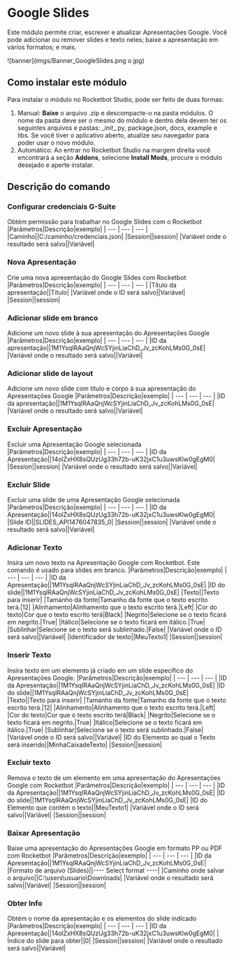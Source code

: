 



# Google Slides
  
Este módulo permite criar, escrever e atualizar Apresentações Google. Você pode adicionar ou remover slides e texto neles; baixe a apresentação em vários formatos; e mais.  

  
![banner](imgs/Banner_GoogleSlides.png o jpg)


## Como instalar este módulo
  
Para instalar o módulo no Rocketbot Studio, pode ser feito de duas formas:
1. Manual: __Baixe__ o arquivo .zip e descompacte-o na pasta módulos. O nome da pasta deve ser o mesmo do módulo e dentro dela devem ter os seguintes arquivos e pastas: \__init__.py, package.json, docs, example e libs. Se você tiver o aplicativo aberto, atualize seu navegador para poder usar o novo módulo.
2. Automático: Ao entrar no Rocketbot Studio na margem direita você encontrará a seção **Addons**, selecione **Install Mods**, procure o módulo desejado e aperte instalar.  


## Descrição do comando

### Configurar credenciais G-Suite
  
Obtém permissão para trabalhar no Google Slides com o Rocketbot
|Parâmetros|Descrição|exemplo|
| --- | --- | --- |
|Caminho||C:/caminho/credenciais.json|
|Session||session|
|Variável onde o resultado será salvo||Variável|

### Nova Apresentação
  
Crie uma nova apresentação do Google Slides com Rocketbot
|Parâmetros|Descrição|exemplo|
| --- | --- | --- |
|Título da apresentação||Titulo|
|Variável onde o ID será salvo||Variável|
|Session||session|

### Adicionar slide em branco
  
Adicione um novo slide à sua apresentação do Apresentações Google
|Parâmetros|Descrição|exemplo|
| --- | --- | --- |
|ID da apresentação||1M1YsqIRAaQnjWcSYjinLiaChD_Jv_zcKohLMs0G_0sE|
|Variável onde o resultado será salvo||Variável|

### Adicionar slide de layout
  
Adicione um novo slide com título e corpo à sua apresentação do Apresentações Google
|Parâmetros|Descrição|exemplo|
| --- | --- | --- |
|ID da apresentação||1M1YsqIRAaQnjWcSYjinLiaChD_Jv_zcKohLMs0G_0sE|
|Variável onde o resultado será salvo||Variável|

### Excluir Apresentação
  
Excluir uma Apresentação Google selecionada
|Parâmetros|Descrição|exemplo|
| --- | --- | --- |
|ID da Apresentação||14olZxHX8sQUzUg33h72b-uK32jxC1u3uwsKlw0gEgM0|
|Session||session|
|Variável onde o resultado será salvo||Variável|

### Excluir Slide
  
Excluir uma slide de uma Apresentação Google selecionada
|Parâmetros|Descrição|exemplo|
| --- | --- | --- |
|ID da Apresentação||14olZxHX8sQUzUg33h72b-uK32jxC1u3uwsKlw0gEgM0|
|Slide ID||SLIDES_API1476047835_0|
|Session||session|
|Variável onde o resultado será salvo||Variável|

### Adicionar Texto
  
Insira um novo texto na Apresentação Google com Rocketbot. Este comando é usado para slides em branco.
|Parâmetros|Descrição|exemplo|
| --- | --- | --- |
|ID da Apresentação||1M1YsqIRAaQnjWcSYjinLiaChD_Jv_zcKohLMs0G_0sE|
|ID do slide||1M1YsqIRAaQnjWcSYjinLiaChD_Jv_zcKohLMs0G_0sE|
|Texto||Texto para inserir|
|Tamanho da fonte|Tamanho da fonte que o texto escrito terá.|12|
|Alinhamento|Alinhamento que o texto escrito terá.|Left|
|Cor do texto|Cor que o texto escrito terá|Black|
|Negrito|Selecione se o texto ficará em negrito.|True|
|Itálico|Selecione se o texto ficará em itálico.|True|
|Sublinhar|Selecione se o texto será sublinhado.|False|
|Variável onde o ID será salvo||Variável|
|Identificador de texto||MeuTexto1|
|Session||session|

### Inserir Texto
  
Insira texto em um elemento já criado em um slide específico do Apresentações Google.
|Parâmetros|Descrição|exemplo|
| --- | --- | --- |
|ID da Apresentação||1M1YsqIRAaQnjWcSYjinLiaChD_Jv_zcKohLMs0G_0sE|
|ID do slide||1M1YsqIRAaQnjWcSYjinLiaChD_Jv_zcKohLMs0G_0sE|
|Texto||Texto para inserir|
|Tamanho da fonte|Tamanho da fonte que o texto escrito terá.|12|
|Alinhamento|Alinhamento que o texto escrito terá.|Left|
|Cor do texto|Cor que o texto escrito terá|Black|
|Negrito|Selecione se o texto ficará em negrito.|True|
|Itálico|Selecione se o texto ficará em itálico.|True|
|Sublinhar|Selecione se o texto será sublinhado.|False|
|Variável onde o ID será salvo||Variável|
|ID do Elemento ao qual o Texto será inserido||MinhaCaixadeTexto|
|Session||session|

### Excluir texto
  
Remova o texto de um elemento em uma apresentação do Apresentações Google com Rocketbot
|Parâmetros|Descrição|exemplo|
| --- | --- | --- |
|ID da Apresentação||1M1YsqIRAaQnjWcSYjinLiaChD_Jv_zcKohLMs0G_0sE|
|ID do slide||1M1YsqIRAaQnjWcSYjinLiaChD_Jv_zcKohLMs0G_0sE|
|ID do Elemento que contém o texto||MeuTexto1|
|Variável onde o ID será salvo||Variável|
|Session||session|

### Baixar Apresentação
  
Baixe uma apresentação do Apresentações Google em formato PP ou PDF com Rocketbot
|Parâmetros|Descrição|exemplo|
| --- | --- | --- |
|ID da Apresentação||1M1YsqIRAaQnjWcSYjinLiaChD_Jv_zcKohLMs0G_0sE|
|Formato de arquivo (Slides)||---- Select format ----|
|Caminho onde salvar o arquivo||C:\users\usuario\Downloads|
|Variável onde o resultado será salvo||Variável|
|Session||session|

### Obter Info
  
Obtém o nome da apresentação e os elementos do slide indicado
|Parâmetros|Descrição|exemplo|
| --- | --- | --- |
|ID da Apresentação||14olZxHX8sQUzUg33h72b-uK32jxC1u3uwsKlw0gEgM0|
|Índice do slide para obter||0|
|Session||session|
|Variável onde o resultado será salvo||Variável|
